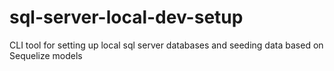 # sql-server-local-dev-setup
CLI tool for setting up local sql server databases and seeding data based on Sequelize models

